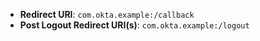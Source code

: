 * **Redirect URI**: `com.okta.example:/callback`
* **Post Logout Redirect URI(s)**: `com.okta.example:/logout`
